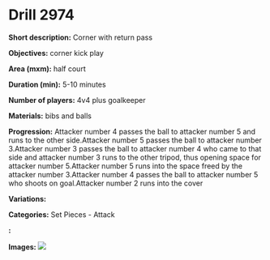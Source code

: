 # Drill 2974

**Short description:**
Corner with return pass

**Objectives:**
corner kick play

**Area (mxm):**
half court

**Duration (min):**
5-10 minutes

**Number of players:**
4v4 plus goalkeeper

**Materials:**
bibs and balls

**Progression:**
Attacker number 4 passes the ball to attacker number 5 and runs to the other side.Attacker number 5 passes the ball to attacker number 3.Attacker number 3 passes the ball to attacker number 4 who came to that side and attacker number 3 runs to the other tripod, thus opening space for attacker number 5.Attacker number 5 runs into the space freed by the attacker number 3.Attacker number 4 passes the ball to attacker number 5 who shoots on goal.Attacker number 2 runs into the cover

**Variations:**


**Categories:**
Set Pieces - Attack

**:**


**Images:**
![](https://www.coachingfutsal.com/\images\c59d023a-374e-45cc-b6b4-efcf04aa548c_Korner_4.jpg)

